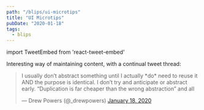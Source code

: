 ```yaml
---
path: "/blips/ui-microtips"
title: "UI Microtips"
pubDate: "2020-01-18"
tags:
  - blips
---
```


import TweetEmbed from 'react-tweet-embed'

Interesting way of maintaining content, with a continual tweet thread:

<blockquote class="twitter-tweet"><p lang="en" dir="ltr">I usually don’t abstract something until I actually *do* need to reuse it AND the purpose is identical. I don’t try and anticipate or abstract early. “Duplication is far cheaper than the wrong abstraction” and all</p>&mdash; Drew Powers (@_drewpowers) <a href="https://twitter.com/_drewpowers/status/1218656821076021251?ref_src=twsrc%5Etfw">January 18, 2020</a></blockquote> <script async src="https://platform.twitter.com/widgets.js" charset="utf-8"></script>
